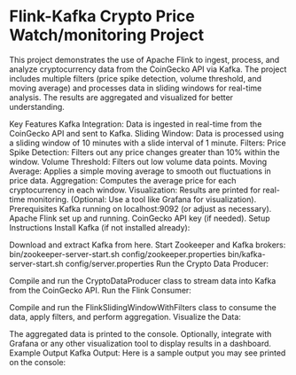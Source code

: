 # Flink-Kafka Crypto Price Watch/monitoring Project
This project demonstrates the use of Apache Flink to ingest, process, and analyze cryptocurrency data from the CoinGecko API via Kafka. The project includes multiple filters (price spike detection, volume threshold, and moving average) and processes data in sliding windows for real-time analysis. The results are aggregated and visualized for better understanding.

Key Features
Kafka Integration: Data is ingested in real-time from the CoinGecko API and sent to Kafka.
Sliding Window: Data is processed using a sliding window of 10 minutes with a slide interval of 1 minute.
Filters:
Price Spike Detection: Filters out any price changes greater than 10% within the window.
Volume Threshold: Filters out low volume data points.
Moving Average: Applies a simple moving average to smooth out fluctuations in price data.
Aggregation: Computes the average price for each cryptocurrency in each window.
Visualization: Results are printed for real-time monitoring. (Optional: Use a tool like Grafana for visualization).
Prerequisites
Kafka running on localhost:9092 (or adjust as necessary).
Apache Flink set up and running.
CoinGecko API key (if needed).
Setup Instructions
Install Kafka (if not installed already):

Download and extract Kafka from here.
Start Zookeeper and Kafka brokers:
bin/zookeeper-server-start.sh config/zookeeper.properties
bin/kafka-server-start.sh config/server.properties
Run the Crypto Data Producer:

Compile and run the CryptoDataProducer class to stream data into Kafka from the CoinGecko API.
Run the Flink Consumer:

Compile and run the FlinkSlidingWindowWithFilters class to consume the data, apply filters, and perform aggregation.
Visualize the Data:

The aggregated data is printed to the console. Optionally, integrate with Grafana or any other visualization tool to display results in a dashboard.
Example Output
Kafka Output:
Here is a sample output you may see printed on the console:
